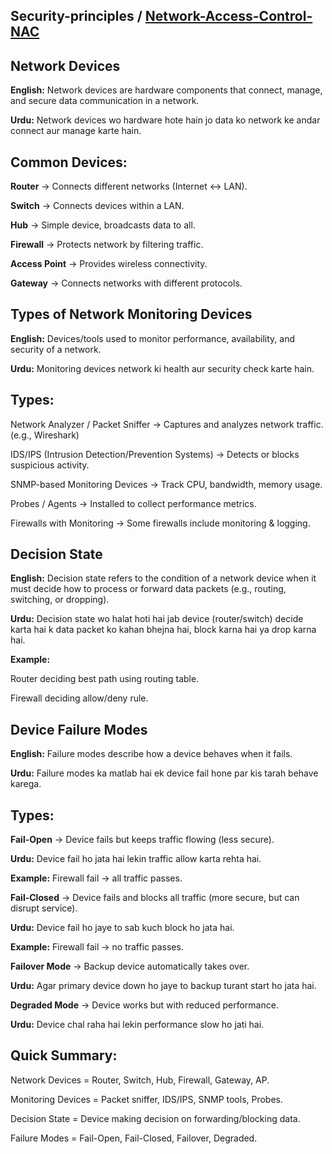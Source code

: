 ## Security-principles / **[Network-Access-Control-NAC](https://github.com/sherazi1214/Network-Access-Control-NAC-/blob/main/README.md)**

## Network Devices

**English:** Network devices are hardware components that connect, manage, and secure data communication in a network.

**Urdu:** Network devices wo hardware hote hain jo data ko network ke andar connect aur manage karte hain.

## Common Devices:

**Router** → Connects different networks (Internet ↔ LAN).

**Switch** → Connects devices within a LAN.

**Hub** → Simple device, broadcasts data to all.

**Firewall** → Protects network by filtering traffic.

**Access Point** → Provides wireless connectivity.

**Gateway** → Connects networks with different protocols.

## Types of Network Monitoring Devices

**English:** Devices/tools used to monitor performance, availability, and security of a network.

**Urdu:** Monitoring devices network ki health aur security check karte hain.

## Types:

Network Analyzer / Packet Sniffer → Captures and analyzes network traffic. (e.g., Wireshark)

IDS/IPS (Intrusion Detection/Prevention Systems) → Detects or blocks suspicious activity.

SNMP-based Monitoring Devices → Track CPU, bandwidth, memory usage.

Probes / Agents → Installed to collect performance metrics.

Firewalls with Monitoring → Some firewalls include monitoring & logging.

## Decision State

**English:** Decision state refers to the condition of a network device when it must decide how to process or forward data packets (e.g., routing, switching, or dropping).

**Urdu:** Decision state wo halat hoti hai jab device (router/switch) decide karta hai k data packet ko kahan bhejna hai, block karna hai ya drop karna hai.

**Example:**

Router deciding best path using routing table.

Firewall deciding allow/deny rule.

## Device Failure Modes

**English:** Failure modes describe how a device behaves when it fails.

**Urdu:** Failure modes ka matlab hai ek device fail hone par kis tarah behave karega.

## Types:

**Fail-Open** → Device fails but keeps traffic flowing (less secure).

**Urdu:** Device fail ho jata hai lekin traffic allow karta rehta hai.

**Example:** Firewall fail → all traffic passes.

**Fail-Closed** → Device fails and blocks all traffic (more secure, but can disrupt service).

**Urdu:** Device fail ho jaye to sab kuch block ho jata hai.

**Example:** Firewall fail → no traffic passes.

**Failover Mode** → Backup device automatically takes over.

**Urdu:** Agar primary device down ho jaye to backup turant start ho jata hai.

**Degraded Mode** → Device works but with reduced performance.

**Urdu:** Device chal raha hai lekin performance slow ho jati hai.

## Quick Summary:

Network Devices = Router, Switch, Hub, Firewall, Gateway, AP.

Monitoring Devices = Packet sniffer, IDS/IPS, SNMP tools, Probes.

Decision State = Device making decision on forwarding/blocking data.

Failure Modes = Fail-Open, Fail-Closed, Failover, Degraded.

